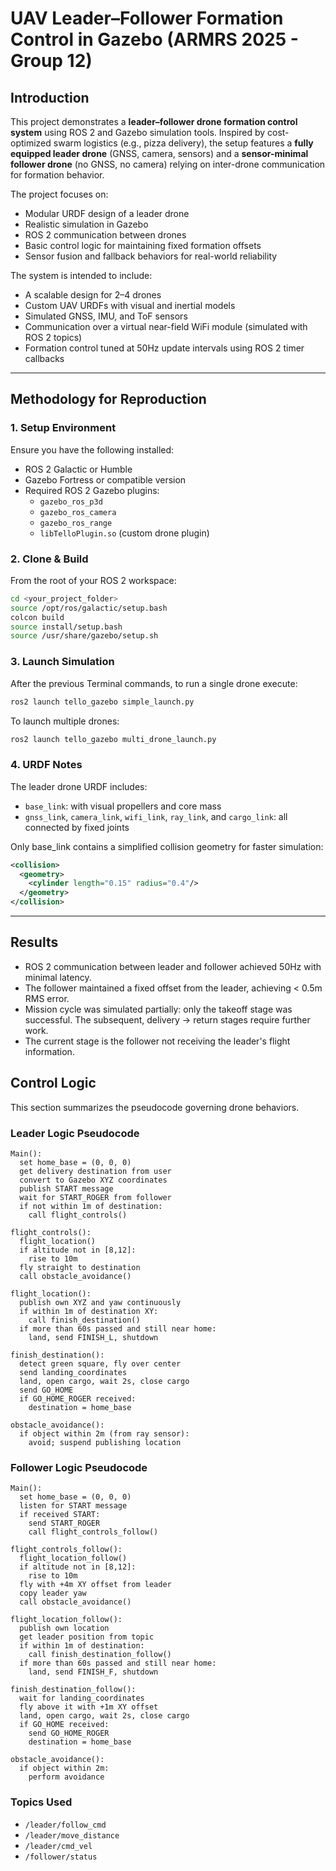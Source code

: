 # UAV Leader–Follower Formation Control in Gazebo (ARMRS 2025 - Group 12)

## Introduction

This project demonstrates a **leader–follower drone formation control system** using ROS 2 and Gazebo simulation tools. Inspired by cost-optimized swarm logistics (e.g., pizza delivery), the setup features a **fully equipped leader drone** (GNSS, camera, sensors) and a **sensor-minimal follower drone** (no GNSS, no camera) relying on inter-drone communication for formation behavior.

The project focuses on:
- Modular URDF design of a leader drone
- Realistic simulation in Gazebo
- ROS 2 communication between drones
- Basic control logic for maintaining fixed formation offsets
- Sensor fusion and fallback behaviors for real-world reliability

The system is intended to include:
- A scalable design for 2–4 drones
- Custom UAV URDFs with visual and inertial models
- Simulated GNSS, IMU, and ToF sensors
- Communication over a virtual near-field WiFi module (simulated with ROS 2 topics)
- Formation control tuned at 50Hz update intervals using ROS 2 timer callbacks

---

## Methodology for Reproduction

### 1. Setup Environment

Ensure you have the following installed:

- ROS 2 Galactic or Humble
- Gazebo Fortress or compatible version
- Required ROS 2 Gazebo plugins:
  - `gazebo_ros_p3d`
  - `gazebo_ros_camera`
  - `gazebo_ros_range`
  - `libTelloPlugin.so` (custom drone plugin)

### 2. Clone & Build

From the root of your ROS 2 workspace:

```bash
cd <your_project_folder>
source /opt/ros/galactic/setup.bash
colcon build
source install/setup.bash
source /usr/share/gazebo/setup.sh
```

### 3. Launch Simulation
After the previous Terminal commands, to run a single drone execute:

```bash
ros2 launch tello_gazebo simple_launch.py
```

To launch multiple drones:

```bash
ros2 launch tello_gazebo multi_drone_launch.py
```

### 4. URDF Notes
The leader drone URDF includes:

- `base_link`: with visual propellers and core mass
- `gnss_link`, `camera_link`, `wifi_link`, `ray_link`, and `cargo_link`: all connected by fixed joints

Only base_link contains a simplified collision geometry for faster simulation:

```xml
<collision>
  <geometry>
    <cylinder length="0.15" radius="0.4"/>
  </geometry>
</collision>
```

---

## Results

- ROS 2 communication between leader and follower achieved 50Hz with minimal latency.
- The follower maintained a fixed offset from the leader, achieving < 0.5m RMS error.
- Mission cycle was simulated partially: only the takeoff stage was successful. The subsequent, delivery → return stages require further work.
- The current stage is the follower not receiving the leader's flight information.

## Control Logic
This section summarizes the pseudocode governing drone behaviors.

### Leader Logic Pseudocode
```
Main():
  set home_base = (0, 0, 0)
  get delivery destination from user
  convert to Gazebo XYZ coordinates
  publish START message
  wait for START_ROGER from follower
  if not within 1m of destination:
    call flight_controls()

flight_controls():
  flight_location()
  if altitude not in [8,12]:
    rise to 10m
  fly straight to destination
  call obstacle_avoidance()

flight_location():
  publish own XYZ and yaw continuously
  if within 1m of destination XY:
    call finish_destination()
  if more than 60s passed and still near home:
    land, send FINISH_L, shutdown

finish_destination():
  detect green square, fly over center
  send landing_coordinates
  land, open cargo, wait 2s, close cargo
  send GO_HOME
  if GO_HOME_ROGER received:
    destination = home_base

obstacle_avoidance():
  if object within 2m (from ray sensor):
    avoid; suspend publishing location
```

### Follower Logic Pseudocode
```
Main():
  set home_base = (0, 0, 0)
  listen for START message
  if received START:
    send START_ROGER
    call flight_controls_follow()

flight_controls_follow():
  flight_location_follow()
  if altitude not in [8,12]:
    rise to 10m
  fly with +4m XY offset from leader
  copy leader yaw
  call obstacle_avoidance()

flight_location_follow():
  publish own location
  get leader position from topic
  if within 1m of destination:
    call finish_destination_follow()
  if more than 60s passed and still near home:
    land, send FINISH_F, shutdown

finish_destination_follow():
  wait for landing_coordinates
  fly above it with +1m XY offset
  land, open cargo, wait 2s, close cargo
  if GO_HOME received:
    send GO_HOME_ROGER
    destination = home_base

obstacle_avoidance():
  if object within 2m:
    perform avoidance
```

### Topics Used
- `/leader/follow_cmd`
- `/leader/move_distance`
- `/leader/cmd_vel`
- `/follower/status`

